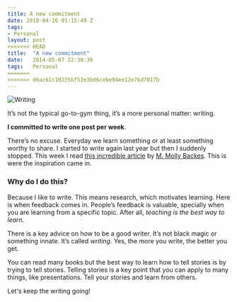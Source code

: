 ```yaml
---
title: A new commitment
date: 2018-04-16 01:15:49 Z
tags:
- Personal
layout: post
<<<<<<< HEAD
title:  "A new commitment"
date:   2014-05-07 22:30:36
tags:   Personal
=======
>>>>>>> d6ac61c10235bf52e3bd6cebe94ee12e7bd7817b
---
```


![Writing](http://cl.ly/image/402b1i1c3t3U/writingbg.jpg)

It’s not the typical go-to-gym thing, it’s a more personal matter: writing.

**I committed to write one post per week**.

There’s no excuse. Everyday we learn something or at least something worthy to share. I started to write again last year but then I suddenly stopped. This week I read [this incredible article](https://medium.com/human-parts/dfdcf0c7b961) by [M. Molly Backes](http://https://twitter.com/mollybackes). This is were the inspiration came in.

### Why do I do this?

Because I like to write. This means research, which motivates learning. Here is when feedback comes in. People’s feedback is valuable, specially when you are learning from a specific topic. After all, *teaching is the best way to learn*.

There is a key advice on how to be a good writer. It’s not black magic or something innate. It’s called *writing*. Yes, the more you write, the better you get.

You can read many books but the best way to learn how to tell stories is by trying to tell stories. Telling stories is a key point that you can apply to many things, like presentations. Tell your stories and learn from others.

Let's keep the writing going!
